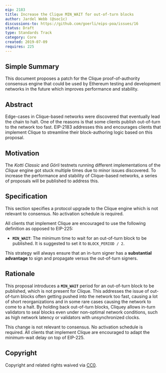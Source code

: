 ```yaml
---
eip: 2183
title: Increase the Clique MIN_WAIT for out-of-turn blocks
author: Jardel Webb (@soc1c)
discussions-to: https://github.com/goerli/eips-poa/issues/16
status: Draft
type: Standards Track
category: Core
created: 2019-07-09
requires: 225
---
```


## Simple Summary

This document proposes a patch for the Clique proof-of-authority consensus engine that could be used by Ethereum testing and development networks in the future which improves performance and stability.

## Abstract

Edge-cases in Clique-based networks were discovered that eventually lead the chain to halt. One of the reasons is that some clients publish out-of-turn to the network too fast. EIP-2183 addresses this and encourages clients that implement Clique to streamline their block-authoring logic based on this proposal.

## Motivation

The _Kotti Classic_ and _Görli_ testnets running different implementations of the _Clique_ engine got stuck multiple times due to minor issues discovered. To increase the performance and stability of Clique-based networks, a series of proposals will be published to address this.

## Specification

This section specifies a protocol upgrade to the Clique engine which is not relevant to consensus. No activation schedule is required.

All clients that implement Clique are encouraged to use the following definition as opposed to EIP-225:

* **`MIN_WAIT`**: The minimum time to wait for an out-of-turn block to be published. It is suggested to set it to `BLOCK_PERIOD / 2`.

This strategy will always ensure that an in-turn signer has a **substantial advantage** to sign and propagate versus the out-of-turn signers.

## Rationale

This proposal introduces a **`MIN_WAIT`** period for an out-of-turn block to be published, which is not present for Clique. This addresses the issue of out-of-turn blocks often getting pushed into the network too fast, causing a lot of short reorganizations and in some rare cases causing the network to come to a halt. By holding back out-of-turn blocks, Cliquey allows in-turn validators to seal blocks even under non-optimal network conditions, such as high network latency or validators with unsynchronized clocks.

This change is not relevant to consensus. No activation schedule is required. All clients that implement Clique are encouraged to adapt the minimum-wait delay on top of EIP-225.

## Copyright
Copyright and related rights waived via [CC0](https://creativecommons.org/publicdomain/zero/1.0/).
